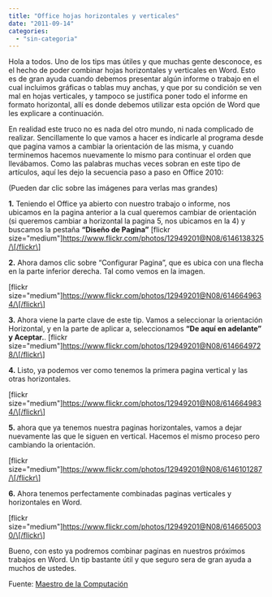 ```yaml
---
title: "Office hojas horizontales y verticales"
date: "2011-09-14"
categories: 
  - "sin-categoria"
---
```


Hola a todos. Uno de los tips mas útiles y que muchas gente desconoce, es el hecho de poder combinar hojas horizontales y verticales en Word. Esto es de gran ayuda cuando debemos presentar algún informe o trabajo en el cual incluimos gráficas o tablas muy anchas, y que por su condición se ven mal en hojas verticales, y tampoco se justifica poner todo el informe en formato horizontal, allí es donde debemos utilizar esta opción de Word que les explicare a continuación.

En realidad este truco no es nada del otro mundo, ni nada complicado de realizar. Sencillamente lo que vamos a hacer es indicarle al programa desde que pagina vamos a cambiar la orientación de las misma, y cuando terminemos hacemos nuevamente lo mismo para continuar el orden que llevábamos. Como las palabras muchas veces sobran en este tipo de artículos, aquí les dejo la secuencia paso a paso en Office 2010:

(Pueden dar clic sobre las imágenes para verlas mas grandes)

**1.** Teniendo el Office ya abierto con nuestro trabajo o informe, nos ubicamos en la pagina anterior a la cual queremos cambiar de orientación (si queremos cambiar a horizontal la pagina 5, nos ubicamos en la 4) y buscamos la pestaña **“Diseño de Pagina”** \[flickr size="medium"\]https://www.flickr.com/photos/12949201@N08/6146138325/\[/flickr\]

**2.** Ahora damos clic sobre “Configurar Pagina”, que es ubica con una flecha en la parte inferior derecha. Tal como vemos en la imagen.

\[flickr size="medium"\]https://www.flickr.com/photos/12949201@N08/6146649634/\[/flickr\]

**3.** Ahora viene la parte clave de este tip. Vamos a seleccionar la orientación Horizontal, y en la parte de aplicar a, seleccionamos **“De aquí en adelante” y Aceptar.**. \[flickr size="medium"\]https://www.flickr.com/photos/12949201@N08/6146649728/\[/flickr\]

**4.** Listo, ya podemos ver como tenemos la primera pagina vertical y las otras horizontales.

\[flickr size="medium"\]https://www.flickr.com/photos/12949201@N08/6146649834/\[/flickr\]

**5.** ahora que ya tenemos nuestra paginas horizontales, vamos a dejar nuevamente las que le siguen en vertical. Hacemos el mismo proceso pero cambiando la orientación.

\[flickr size="medium"\]https://www.flickr.com/photos/12949201@N08/6146101287/\[/flickr\]

**6.** Ahora tenemos perfectamente combinadas paginas verticales y horizontales en Word.

\[flickr size="medium"\]https://www.flickr.com/photos/12949201@N08/6146650030/\[/flickr\]

Bueno, con esto ya podremos combinar paginas en nuestros próximos trabajos en Word. Un tip bastante útil y que seguro sera de gran ayuda a muchos de ustedes.

Fuente: [Maestro de la Computación](https://www.maestrodelacomputacion.net/como-combinar-hojas-horizontales-y-verticales-en-word/ "Como-combinar-hojas-horizontales-y-verticales-en-word")

